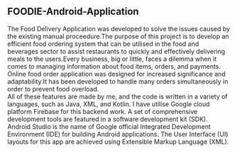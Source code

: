 ## FOODIE-Android-Application

The Food Delivery Application was developed to solve the issues caused by the existing manual proceedure.The purpose of this project 
is to develop an efficient food ordering system that can be utilised in the food and beverages sector to assist restaurants to quickly and effectively 
delivering meals to the users.Every business, big or little, faces a dilemma when it comes to managing information about food items, orders, 
and payments. Online food order application was designed for increased significance and adaptability.It has been developed to handle many orders
simultaneously in order to prevent food overload.       
All of these features are made by me, and the code is written in a variety of languages, such as Java, XML, and Kotlin. I have utilise Google cloud 
platform Firebase for this backend work. A set of comprehensive development tools are featured in a software development kit (SDK). 
Android Studio is the name of Google official Integrated Development Environment (IDE) for building Android applications. The User Interface (UI) layouts
for this app are achieved using Extensible Markup Language (XML).
 
   
